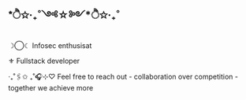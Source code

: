 ## *ੈ✩‧₊˚༺☆༻*ੈ✩‧₊˚
☽◯☾ Infosec enthusisat

⚜ Fullstack developer

‧₊˚🖇️✩ ₊˚🎧⊹♡ Feel free to reach out - collaboration over competition - together we achieve more
<!--
**zaakirio/zaakirio** is a ✨ _special_ ✨ repository because its `README.md` (this file) appears on your GitHub profile.

Here are some ideas to get you started:

- 🔭 I’m currently working on ...
- 🌱 I’m currently learning ...
- 👯 I’m looking to collaborate on ...
- 🤔 I’m looking for help with ...
- 💬 Ask me about ...
- 📫 How to reach me: ...
- 😄 Pronouns: ...
- ⚡ Fun fact: ...
-->
